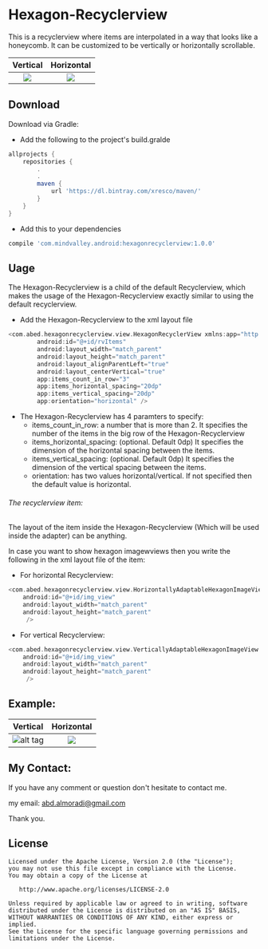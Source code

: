 # Hexagon-Recyclerview

This is a recyclerview where items are interpolated in a way that looks like a honeycomb. It can be customized to be vertically  or horizontally scrollable. 



Vertical                   |  Horizontal 
:-------------------------:|:-------------------------:
![](http://s33.postimg.org/8yrvutjlb/device_2016_06_07_130311.png)  |  ![](http://s33.postimg.org/yorbqvgbz/device_2016_06_07_132415.png)



Download
--------

Download via Gradle:
- Add the following to the project's build.gralde
```groovy
allprojects {
    repositories {
        .
        .
        maven {
            url 'https://dl.bintray.com/xresco/maven/'
        }
    }
}
```
- Add this to your dependencies
```groovy
compile 'com.mindvalley.android:hexagonrecyclerview:1.0.0'
```





Uage
--------

The Hexagon-Recyclerview is a child of the default Recyclerview, which makes the usage of the Hexagon-Recyclerview exactly similar to using the default recyclerview.

- Add the Hexagon-Recyclerview to the xml layout file

```groovy
<com.abed.hexagonrecyclerview.view.HexagonRecyclerView xmlns:app="http://schemas.android.com/apk/res-auto"
        android:id="@+id/rvItems"
        android:layout_width="match_parent"
        android:layout_height="match_parent"
        android:layout_alignParentLeft="true"
        android:layout_centerVertical="true"
        app:items_count_in_row="3"
        app:items_horizontal_spacing="20dp"
        app:items_vertical_spacing="20dp"
        app:orientation="horizontal" />
```
- The Hexagon-Recyclerview has 4 paramters to specify: 
  - items_count_in_row: a number that is more than 2. It specifies the number of the items in the big row of the Hexagon-Recyclerview
  - items_horizontal_spacing: (optional. Default 0dp) It specifies the dimension of the horizontal spacing between the items.
  - items_vertical_spacing: (optional. Default 0dp) It specifies the dimension of the vertical spacing between the items.
  - orientation: has two values horizontal/vertical. If not specified then the default value is horizontal.
  

###### The recyclerview item: 
The layout of the item inside the Hexagon-Recyclerview (Which will be used inside the adapter) can be anything.

In case you want to show hexagon imagewviews then you write the following in the xml layout file of the item:

- For horizontal Recyclerview:
```groovy
<com.abed.hexagonrecyclerview.view.HorizontallyAdaptableHexagonImageView xmlns:android="http://schemas.android.com/apk/res/android"
    android:id="@+id/img_view"
    android:layout_width="match_parent"
    android:layout_height="match_parent"
     />
```
- For vertical Recyclerview:
```groovy
<com.abed.hexagonrecyclerview.view.VerticallyAdaptableHexagonImageView xmlns:android="http://schemas.android.com/apk/res/android"
    android:id="@+id/img_view"
    android:layout_width="match_parent"
    android:layout_height="match_parent"
     />
```





Example:
--------


Vertical                   |  Horizontal 
:-------------------------:|:-------------------------:
 ![alt tag](http://s33.postimg.org/afp9wo9y7/ezgif_com_resize_1.gif) | ![](http://s33.postimg.org/n7fsyqwkf/ezgif_com_resize.gif) 




My Contact:
--------
If you have any comment or question don't hesitate to contact me.

my email: abd.almoradi@gmail.com

Thank you.




License
--------

    Licensed under the Apache License, Version 2.0 (the "License");
    you may not use this file except in compliance with the License.
    You may obtain a copy of the License at

       http://www.apache.org/licenses/LICENSE-2.0

    Unless required by applicable law or agreed to in writing, software
    distributed under the License is distributed on an "AS IS" BASIS,
    WITHOUT WARRANTIES OR CONDITIONS OF ANY KIND, either express or implied.
    See the License for the specific language governing permissions and
    limitations under the License.

